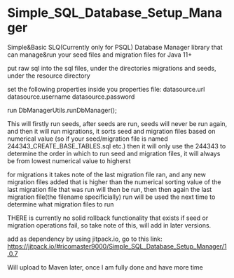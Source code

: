 # Simple_SQL_Database_Setup_Manager
Simple&Basic SLQ(Currently only for PSQL) Database Manager library that can manage&run your seed files and migration files for Java 11+

put raw sql into the sql files, under the directories migrations and seeds, under the resource directory

set the following properties inside you properties file:
datasource.url
datasource.username
datasource.password

run DbManagerUtils.runDbManager();

This will firstly run seeds, after seeds are run, seeds will never be run again, and then it will run migrations, it sorts seed and migration files based on numerical value (so if your seed/migration file is named 244343_CREATE_BASE_TABLES.sql etc.) then it will only use the 244343 to determine the order in which to run seed and migration files, it will always be from lowest numerical value to higherst

for migrations it takes note of the last migration file ran, and any new migration files added that is higher than the numerical sorting value of the last migration file that was run will then be run, then then again the last migration file(the filename specificially) run will be used the next time to determine what migration files to run

THERE is currently no solid rollback functionality that exists if seed or migration operations fail, so take note of this, will add in later versions.

add as dependency by using jitpack.io, go to this link: https://jitpack.io/#ricomaster9000/Simple_SQL_Database_Setup_Manager/1.0.7

Will upload to Maven later, once I am fully done and have more time
